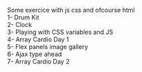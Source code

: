 Some exercice with js css and ofcourse html
<br>
1- Drum Kit
<br>
2- Clock
<br>
3- Playing with CSS variables and JS
<br>
4- Array Cardio Day 1
<br>
5- Flex panels image gallery
<br>
6- Ajax type ahead
<br>
7- Array Cardio Day 2
